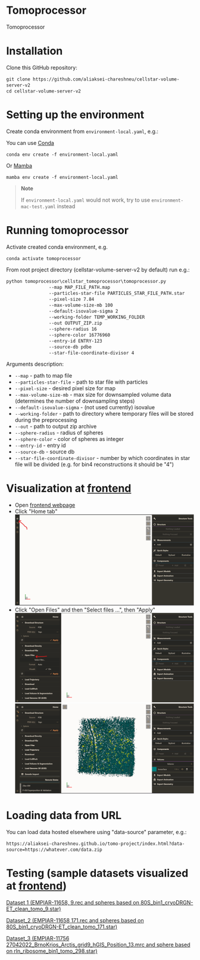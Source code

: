 # Tomoprocessor

Tomoprocessor

# Installation

Clone this GitHub repository: 

```
git clone https://github.com/aliaksei-chareshneu/cellstar-volume-server-v2
cd cellstar-volume-server-v2
```

# Setting up the environment

Create conda environment from `environment-local.yaml`, e.g.:

You can use [Conda](https://conda.io/projects/conda/en/latest/user-guide/install/index.html)

```
conda env create -f environment-local.yaml
```


Or [Mamba](https://mamba.readthedocs.io/en/latest/installation.html)

```
mamba env create -f environment-local.yaml
```

> **Note**
> 
> If `environment-local.yaml` would not work, try to use `environment-mac-test.yaml` instead

# Running tomoprocessor
Activate created conda environment, e.g.

```
conda activate tomoprocessor
```

From root project directory (cellstar-volume-server-v2 by default) run e.g.:


<!-- TODO add args -->
```
python tomoprocessor\cellstar_tomoprocessor\tomoprocessor.py
                --map MAP_FILE_PATH.map
                --particles-star-file PARTICLES_STAR_FILE_PATH.star
                --pixel-size 7.84
                --max-volume-size-mb 100
                --default-isovalue-sigma 2
                --working-folder TEMP_WORKING_FOLDER
                --out OUTPUT_ZIP.zip
                --sphere-radius 16
                --sphere-color 16776960
                --entry-id ENTRY-123
                --source-db pdbe
                --star-file-coordinate-divisor 4
```

Arguments description:
 <!-- - `--csv_with_entry_ids` - csv file with entry ids and info for preprocessor, default - test-data\preprocessor\db_building_parameters_all_entries.csv (not recommended to use default for users, as it requires static files to be hosted at specific location, use --csv_with_entry_ids test-data/preprocessor/db_building_parameters_custom_entries.csv instead) -->
 <!-- - `--raw_input_files_dir` dir with raw input files for preprocessor, default - test-data/preprocessor//raw_input_files
 - `--db_path` - path to db folder, default - test-data/db -->
 - `--map` - path to map file
 - `--particles-star-file` - path to star file with particles
 - `--pixel-size` - desired pixel size for map
 - `--max-volume-size-mb` - max size for downsampled volume data (determines the number of downsampling steps)
 - `--default-isovalue-sigma` - (not used currently) isovalue
 - `--working-folder` - path to directory where temporary files will be stored during the preprocessing
 - `--out` - path to output zip archive
 - `--sphere-radius` - radius of spheres
 - `--sphere-color` - color of spheres as integer
 - `--entry-id` - entry id
 - `--source-db` - source db
 - `--star-file-coordinate-divisor` - number by which coordinates in star file will be divided (e.g. for bin4 reconstructions it should be "4")


# Visualization at [frontend](https://aliaksei-chareshneu.github.io/tomo-project/index.html)
 - Open [frontend webpage](https://aliaksei-chareshneu.github.io/tomo-project/index.html)
 - Click "Home tab"
 ![Alt text](image.png)
 - Click "Open Files" and then "Select files ...", then "Apply"
 ![Alt text](image-1.png)
 ![Alt text](image-2.png)

# Loading data from URL
You can load data hosted elsewhere using "data-source" parameter, e.g.:

```
https://aliaksei-chareshneu.github.io/tomo-project/index.html?data-source=https://whatever.com/data.zip
```

# Testing (sample datasets visualized at [frontend](https://aliaksei-chareshneu.github.io/tomo-project/index.html))

[Dataset 1 (EMPIAR-11658, 9.rec and spheres based on 80S_bin1_cryoDRGN-ET_clean_tomo_9.star)](https://aliaksei-chareshneu.github.io/tomo-project/index.html?data-source=https://aliaksei-chareshneu.github.io/tomo-project/test_zip.zip)

[Dataset_2 (EMPIAR-11658 171.rec and spheres based on 80S_bin1_cryoDRGN-ET_clean_tomo_171.star)](https://aliaksei-chareshneu.github.io/tomo-project/index.html?data-source=https://aliaksei-chareshneu.github.io/tomo-project/171.zip)

[Dataset_3 (EMPIAR-11756 27042022_BrnoKrios_Arctis_grid9_hGIS_Position_13.mrc and sphere based on rln_ribosome_bin1_tomo_298.star)](https://aliaksei-chareshneu.github.io/tomo-project/index.html?data-source=https://aliaksei-chareshneu.github.io/tomo-project/EMPIAR-11756.zip)

